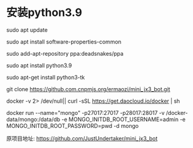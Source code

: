
# 安装python3.9
sudo apt update

sudo apt install software-properties-common

sudo add-apt-repository ppa:deadsnakes/ppa

sudo apt install python3.9

sudo apt-get install python3-tk

git clone https://github.com.cnpmjs.org/ermaozi/mini_jx3_bot.git

docker -v  2> /dev/null|| curl -sSL https://get.daocloud.io/docker | sh


docker run  --name="mongo"  -p27017:27017 -p28017:28017 -v /docker-data/mongo:/data/db -e MONGO_INITDB_ROOT_USERNAME=admin -e MONGO_INITDB_ROOT_PASSWORD=pwd  -d mongo


原项目地址: https://github.com/JustUndertaker/mini_jx3_bot

